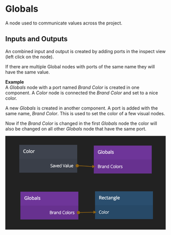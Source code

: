 # Globals

A node used to communicate values across the project.

<div class = "node-inputs">

## Inputs and Outputs
An combined input and output is created by adding ports in the inspect view (left click on the node).

If there are multiple Global nodes with ports of the same name they will have the same value.

</div>

**Example**  
A *Globals* node with a port named *Brand Color* is created in one component.
A *Color* node is connected the *Brand Color* and set to a nice color.

A new *Globals* is created in another component. A port is added with the same name, *Brand Color*.
This is used to set the color of a few visual nodes.

Now if the *Brand Color* is changed in the first *Globals* node the color will also be changed on all
other *Globals* node that have the same port.

![](globals.png)
